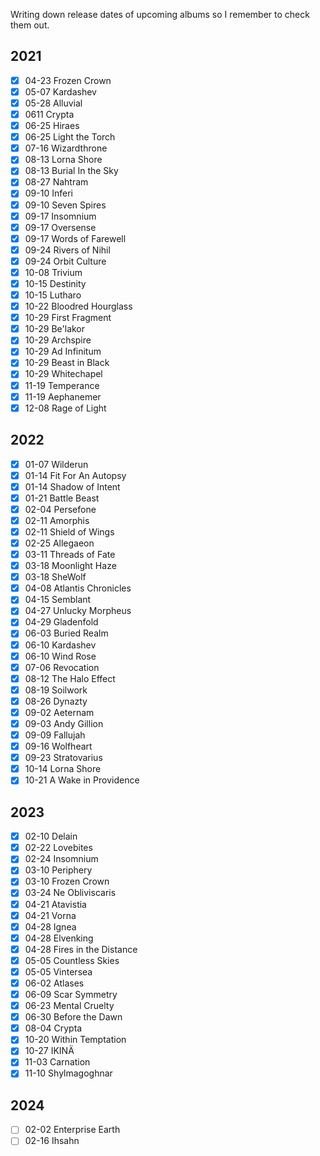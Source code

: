 Writing down release dates of upcoming albums so I remember to check them out.

## 2021

- [x] 04-23 Frozen Crown
- [x] 05-07 Kardashev
- [x] 05-28 Alluvial
- [x] 0611 Crypta
- [x] 06-25 Hiraes
- [x] 06-25 Light the Torch
- [x] 07-16 Wizardthrone
- [x] 08-13 Lorna Shore
- [x] 08-13 Burial In the Sky
- [x] 08-27 Nahtram
- [x] 09-10 Inferi
- [x] 09-10 Seven Spires
- [x] 09-17 Insomnium
- [x] 09-17 Oversense
- [x] 09-17 Words of Farewell
- [x] 09-24 Rivers of Nihil
- [x] 09-24 Orbit Culture
- [x] 10-08 Trivium
- [x] 10-15 Destinity
- [x] 10-15 Lutharo
- [x] 10-22 Bloodred Hourglass
- [x] 10-29 First Fragment
- [x] 10-29 Be'lakor
- [x] 10-29 Archspire
- [x] 10-29 Ad Infinitum
- [x] 10-29 Beast in Black
- [x] 10-29 Whitechapel
- [x] 11-19 Temperance
- [x] 11-19 Aephanemer
- [x] 12-08 Rage of Light

## 2022

- [x] 01-07 Wilderun
- [x] 01-14 Fit For An Autopsy
- [x] 01-14 Shadow of Intent
- [x] 01-21 Battle Beast
- [x] 02-04 Persefone
- [x] 02-11 Amorphis
- [x] 02-11 Shield of Wings
- [x] 02-25 Allegaeon
- [x] 03-11 Threads of Fate
- [x] 03-18 Moonlight Haze
- [x] 03-18 SheWolf
- [x] 04-08 Atlantis Chronicles
- [x] 04-15 Semblant
- [x] 04-27 Unlucky Morpheus
- [x] 04-29 Gladenfold
- [x] 06-03 Buried Realm
- [x] 06-10 Kardashev
- [x] 06-10 Wind Rose
- [x] 07-06 Revocation
- [x] 08-12 The Halo Effect
- [x] 08-19 Soilwork
- [x] 08-26 Dynazty
- [x] 09-02 Aeternam
- [x] 09-03 Andy Gillion
- [x] 09-09 Fallujah
- [x] 09-16 Wolfheart
- [x] 09-23 Stratovarius
- [x] 10-14 Lorna Shore
- [x] 10-21 A Wake in Providence

## 2023

- [x] 02-10 Delain
- [x] 02-22 Lovebites
- [x] 02-24 Insomnium
- [x] 03-10 Periphery
- [x] 03-10 Frozen Crown
- [x] 03-24 Ne Obliviscaris
- [x] 04-21 Atavistia
- [x] 04-21 Vorna
- [x] 04-28 Ignea
- [x] 04-28 Elvenking
- [x] 04-28 Fires in the Distance
- [x] 05-05 Countless Skies
- [x] 05-05 Vintersea
- [x] 06-02 Atlases
- [x] 06-09 Scar Symmetry
- [x] 06-23 Mental Cruelty
- [x] 06-30 Before the Dawn
- [x] 08-04 Crypta
- [x] 10-20 Within Temptation
- [x] 10-27 IKINÄ
- [x] 11-03 Carnation
- [x] 11-10 Shylmagoghnar

## 2024

- [ ] 02-02 Enterprise Earth
- [ ] 02-16 Ihsahn
